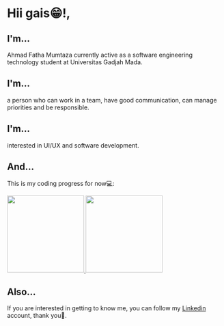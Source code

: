 # Hii gais😁!, 
## I'm...
Ahmad Fatha Mumtaza currently active as a software engineering technology student at Universitas Gadjah Mada.
<br>
## I'm...
a person who can work in a team, have good communication, can manage priorities and be responsible. 
<br>
## I'm...
interested in UI/UX and software development.
<br>
## And...
This is my coding progress for now💻:
<p align="left">
<a href="https://github.com/Mumtaza15">
  <img height="180em" src="https://github-readme-stats-eight-theta.vercel.app/api?username=Mumtaza15&show_icons=true&theme=algolia&include_all_commits=true&count_private=true"/>
  <img height="180em" src="https://github-readme-stats-eight-theta.vercel.app/api/top-langs/?username=Mumtaza15&layout=compact&langs_count=8&theme=algolia"/>
</a>
</p>

## Also...

If you are interested in getting to know me, you can follow my [Linkedin](https://www.linkedin.com/in/mumtaza15/) account, thank you🙏.

